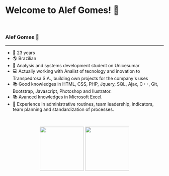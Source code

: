 <h1> Welcome to Alef Gomes! 🎉</h1>
<br>
<h3> Alef Gomes 📌 </h3>
<hr>

+ 🎈 23 years
+ 🌎 Brazilian <br>
+ 🏫 Analysis and systems development student on Unicesumar <br>
+ 💻 Actually working with Analist of tecnology and inovation to Transpedrosa S.A., building own projects for the company's uses <br>
+ 📚 Good knowledges in HTML, CSS, PHP, Jquery, SQL, Ajax, C++, Git, Bootstrap, Javascript, Photoshop and Ilustrator.
+ 📚 Avanced knowledges in Microsoft Excel.
+ 👾 Experience in administrative routines, team leadership, indicators, team planning and standardization of processes.<br><br>

##

<div align="center">
  <img height="140em" src="https://github-readme-stats.vercel.app/api?username=aleffgomes&show_icons=true&theme=dracula&include_all_commits=true&count_private=true"/>
  <img height="140em" src="https://github-readme-stats.vercel.app/api/top-langs/?username=aleffgomes&layout=compact&langs_count=7&theme=dracula&include_all_commits=true&count_private=true"/>
</div>
  
